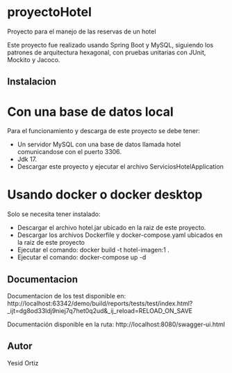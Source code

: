 # proyectoHotel
Proyecto para el manejo de las reservas de un hotel

Este proyecto fue realizado usando Spring Boot y MySQL, siguiendo los patrones de arquitectura hexagonal, con pruebas
unitarias con JUnit, Mockito y Jacoco.

## Instalacion

# Con una base de datos local
Para el funcionamiento y descarga de este proyecto se debe tener:
* Un servidor MySQL con una base de datos llamada hotel comunicandose con el puerto 3306.
* Jdk 17.
* Descargar este proyecto y ejecutar el archivo ServiciosHotelApplication

# Usando docker o docker desktop
Solo se necesita tener instalado:
* Descargar el archivo hotel.jar ubicado en la raiz de este proyecto.
* Descargar los archivos Dockerfile y docker-compose.yaml ubicados en la raiz de este proyecto
* Ejecutar el comando: docker build -t hotel-imagen:1 .
* Ejecutar el comando: docker-compose up -d

## Documentacion

Documentacion de los test disponible en: 
http://localhost:63342/demo/build/reports/tests/test/index.html?_ijt=dg8od33ldj9niej7q7het0q2ud&_ij_reload=RELOAD_ON_SAVE

Documentación disponible en la ruta: 
http://localhost:8080/swagger-ui.html

## Autor 
Yesid Ortiz

